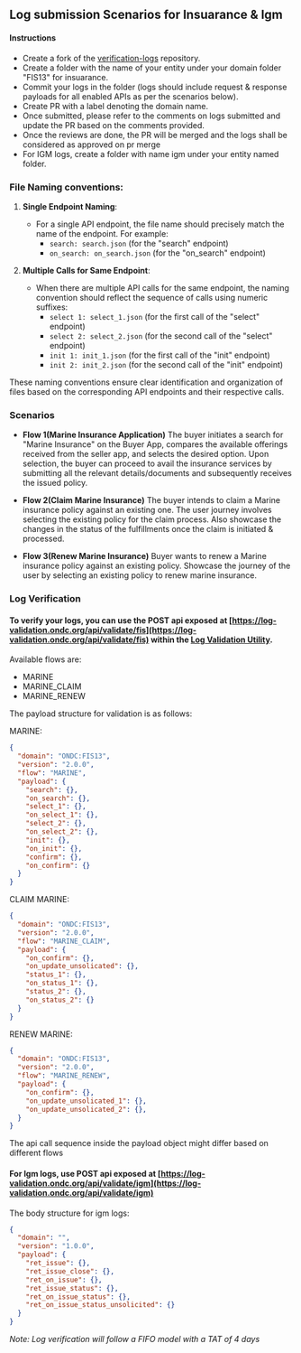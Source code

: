 ## Log submission Scenarios for Insuarance & Igm

#### Instructions

- Create a fork of the [verification-logs](https://github.com/ONDC-Official/verification-logs) repository.
- Create a folder with the name of your entity under your domain folder "FIS13" for insuarance.
- Commit your logs in the folder (logs should include request & response payloads for all enabled APIs as per the scenarios below).
- Create PR with a label denoting the domain name.
- Once submitted, please refer to the comments on logs submitted and update the PR based on the comments provided.
- Once the reviews are done, the PR will be merged and the logs shall be considered as approved on pr merge
- For IGM logs, create a folder with name igm under your entity named folder.

### File Naming conventions:

1. **Single Endpoint Naming**:

   - For a single API endpoint, the file name should precisely match the name of the endpoint. For example:
     - `search: search.json` (for the "search" endpoint)
     - `on_search: on_search.json` (for the "on_search" endpoint)

2. **Multiple Calls for Same Endpoint**:

   - When there are multiple API calls for the same endpoint, the naming convention should reflect the sequence of calls using numeric suffixes:
     - `select 1: select_1.json` (for the first call of the "select" endpoint)
     - `select 2: select_2.json` (for the second call of the "select" endpoint)
     - `init 1: init_1.json` (for the first call of the "init" endpoint)
     - `init 2: init_2.json` (for the second call of the "init" endpoint)

These naming conventions ensure clear identification and organization of files based on the corresponding API endpoints and their respective calls.


### Scenarios
- **Flow 1(Marine Insurance Application)**
  The buyer initiates a search for "Marine Insurance" on the Buyer App, compares the available offerings received from the seller app, and selects the desired option. Upon selection, the buyer can proceed to avail the insurance services by submitting all the relevant details/documents and subsequently receives the issued policy.

- **Flow 2(Claim Marine Insurance)**
  The buyer intends to claim a Marine insurance policy against an existing one. The user journey involves selecting the existing policy for the claim process. Also showcase the changes in the status of the fulfillments once the claim is initiated & processed.

- **Flow 3(Renew Marine Insurance)**
  Buyer wants to renew a Marine insurance policy against an existing policy. Showcase the journey of the user by selecting an existing policy to renew marine insurance. 


### Log Verification

#### To verify your logs, you can use the POST api exposed at [https://log-validation.ondc.org/api/validate/fis](https://log-validation.ondc.org/api/validate/fis) within the [Log Validation Utility](https://github.com/ONDC-Official/log-validation-utility).

Available flows are:
- MARINE
- MARINE_CLAIM
- MARINE_RENEW

The payload structure for validation is as follows:

MARINE:
```json
{
  "domain": "ONDC:FIS13",
  "version": "2.0.0",
  "flow": "MARINE",
  "payload": {
    "search": {},
    "on_search": {},
    "select_1": {},
    "on_select_1": {},
    "select_2": {},
    "on_select_2": {},
    "init": {},
    "on_init": {},
    "confirm": {},
    "on_confirm": {}
  }
}
```

CLAIM MARINE:
```json
{
  "domain": "ONDC:FIS13",
  "version": "2.0.0",
  "flow": "MARINE_CLAIM",
  "payload": {
    "on_confirm": {},
    "on_update_unsolicated": {},
    "status_1": {},
    "on_status_1": {},
    "status_2": {},
    "on_status_2": {}
  }
}
```

RENEW MARINE:
```json
{
  "domain": "ONDC:FIS13",
  "version": "2.0.0",
  "flow": "MARINE_RENEW",
  "payload": {
    "on_confirm": {},
    "on_update_unsolicated_1": {},
    "on_update_unsolicated_2": {},
  }
}
```

The api call sequence inside the payload object might differ based on different flows

#### For Igm logs, use POST api exposed at [https://log-validation.ondc.org/api/validate/igm](https://log-validation.ondc.org/api/validate/igm)

The body structure for igm logs:

```json
{
  "domain": "",
  "version": "1.0.0",
  "payload": {
    "ret_issue": {},
    "ret_issue_close": {},
    "ret_on_issue": {},
    "ret_issue_status": {},
    "ret_on_issue_status": {},
    "ret_on_issue_status_unsolicited": {}
  }
}
```

_Note: Log verification will follow a FIFO model with a TAT of 4 days_
